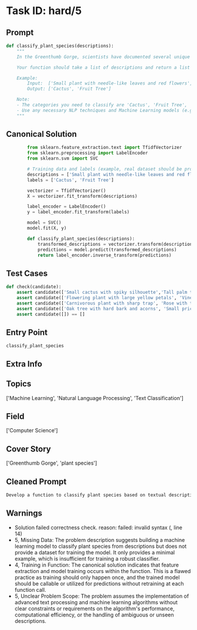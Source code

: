 # Task ID: hard/5

## Prompt

```python
def classify_plant_species(descriptions):
    """
    In the Greenthumb Gorge, scientists have documented several unique plant species. Each plant species has been described textually, revealing attributes such as color, size, and leaf shape. Your task is to develop a function that classifies these plants into specific categories based on their textual descriptions.

    Your function should take a list of descriptions and return a list of predicted categories for each description. Implement text processing, feature extraction, and machine learning classification algorithms to classify each plant properly.

    Example:
        Input:  ['Small plant with needle-like leaves and red flowers', 'Large tree with broad leaves and round fruits']
        Output: ['Cactus', 'Fruit Tree']

    Note:
    - The categories you need to classify are 'Cactus', 'Fruit Tree', 'Palm Tree', 'Sunflower', 'Vine', 'Carnivorous Plant', 'Rose', 'Oak Tree', 'Bush'.
    - Use any necessary NLP techniques and Machine Learning models (e.g., SVM, RandomForest).
    """
```

## Canonical Solution

```python
        from sklearn.feature_extraction.text import TfidfVectorizer
        from sklearn.preprocessing import LabelEncoder
        from sklearn.svm import SVC

        # Training data and labels (example, real dataset should be provided or accessed for actual usage)
        descriptions = ['Small plant with needle-like leaves and red flowers', 'Large tree with broad leaves and round fruits']
        labels = ['Cactus', 'Fruit Tree']

        vectorizer = TfidfVectorizer()
        X = vectorizer.fit_transform(descriptions)

        label_encoder = LabelEncoder()
        y = label_encoder.fit_transform(labels)

        model = SVC()
        model.fit(X, y)

        def classify_plant_species(descriptions):
            transformed_descriptions = vectorizer.transform(descriptions)
            predictions = model.predict(transformed_descriptions)
            return label_encoder.inverse_transform(predictions)
```

## Test Cases

```python
def check(candidate):
    assert candidate(['Small cactus with spiky silhouette','Tall palm tree with coconuts']) == ['Cactus', 'Palm Tree']
    assert candidate(['Flowering plant with large yellow petals', 'Vine with round grapes']) == ['Sunflower', 'Vine']
    assert candidate(['Carnivorous plant with sharp trap', 'Rose with thorns and red petals']) == ['Carnivorous Plant', 'Rose']
    assert candidate(['Oak tree with hard bark and acorns', 'Small prickly bush with blueberries']) == ['Oak Tree', 'Bush']
    assert candidate([]) == []
```

## Entry Point

`classify_plant_species`

## Extra Info

## Topics

['Machine Learning', 'Natural Language Processing', 'Text Classification']

## Field

['Computer Science']

## Cover Story

['Greenthumb Gorge', 'plant species']

## Cleaned Prompt

```python
Develop a function to classify plant species based on textual descriptions using text processing and machine learning. Example input: ['Small plant with needle-like leaves and red flowers'] outputs 'Cactus'. Define specific categories such as 'Cactus', 'Fruit Tree', etc., for classification.
```

## Warnings

- Solution failed correctness check. reason: failed: invalid syntax (<string>, line 14)
- 5, Missing Data: The problem description suggests building a machine learning model to classify plant species from descriptions but does not provide a dataset for training the model. It only provides a minimal example, which is insufficient for training a robust classifier.
- 4, Training in Function: The canonical solution indicates that feature extraction and model training occurs within the function. This is a flawed practice as training should only happen once, and the trained model should be callable or utilized for predictions without retraining at each function call.
- 5, Unclear Problem Scope: The problem assumes the implementation of advanced text processing and machine learning algorithms without clear constraints or requirements on the algorithm's performance, computational efficiency, or the handling of ambiguous or unseen descriptions.

